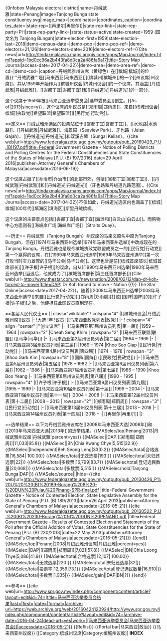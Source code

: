 {{Infobox Malaysia electoral district|name=丹绒武雅|state=Penang|image=Tanjong Bunga state constituency.svg|image_map=|coordinates=|coordinates_caption=|coordinates_date=|state-rep=[[再里尔|再里尔]]|state-rep-link=|state-rep-party=PH|state-rep-party-link=|state-status=active|state-created=1959 (国文名为 Tanjong Bungah)|state-election-first=1959|state-election-last=2018|demo-census-date=|demo-pop=|demo-pop-ref=|demo-electors=21,126|demo-electors-date=2016|demo-electors-ref=<ref>{{Cite news|url=http://tindakmalaysia.maps.arcgis.com/apps/MapJournal/index.html?appid=1bd0cc96a2b443fa8d0ca2a486fa6a17|title=Story Map Journal|access-date=2017-04-22}}</ref>|demo-area=|demo-area-ref=|demo-cd=|demo-csd=|caption=丹绒武雅州议席（黄绿色）在[[槟城|槟城]]的位置}}'''丹绒武雅'''是[[马来西亚|马来西亚]][[槟城州|槟城州]]的一个[[州议席|州议席]]，并从1959年开始作为[[槟城州议会|槟城州议会]]的一个议席。其涵盖[[丹绒武雅|丹绒武雅]]、[[峇都丁宜|峇都丁宜]]和[[丹绒道光|丹绒道光]]的一部分。

这个议席于1959年被[[马来西亚选举委员会|选举委员会]]创立。{{As of|2013|since=y}}，这个议席的州议员是[[郑雨周|郑雨周]]，来自[[槟城州议会|槟城]]执政党[[希望联盟|希望联盟]][[民行党|行动党]]。

==定义==
丹绒武雅州选区的投票站位于[[峇都丁宜|峇都丁宜]]、[[水池路|水池路]]、[[丹绒武雅|丹绒武雅]]、海景园（Seaview Park）、牙也路（Jalan Gajah）、[[丹绒道光|丹绒道光]]和双溪吉辇（Sungai Kelian）。<ref>{{cite web|url=http://www.federalgazette.agc.gov.my/outputp/pub_20160429_P.U.(B)197.pdf|title=Federal Government Gazette - Notice of Polling Districts and Polling Centres for the Federal Constituencies and State Constituencies of the States of Malaya [P.U. (B) 197/2016]|date=29 April 2016|publisher=Attorney General's Chambers of Malaysia|accessdate=2016-06-19}}</ref> 

这个议席占据了[[乔治市|乔治市]]的北部市郊，包括[[峇都丁宜|峇都丁宜]]、[[丹绒武雅|丹绒武雅]]和[[丹绒道光|丹绒道光]]（牙也路和丹绒道光路范围）。<ref>{{Cite news|url=http://tindakmalaysia.maps.arcgis.com/apps/MapJournal/index.html?appid=1bd0cc96a2b443fa8d0ca2a486fa6a17|title=Story Map Journal|access-date=2017-04-22}}</ref>不仅如此，丹绒道光选区内也涵盖了[[槟城|槟城]]00年代[[填海区|填海区]]斯里丹绒槟榔。

这个议席的主要景点包括[[峇都丁宜|峇都丁宜]]海滩和[[白云山|白云山]]。而购物中心方面则有[[海峡岸广场|海峡岸广场]]（Straits Quay）。

==历史==
丹绒武雅（Tanjong Bungah）州议席的马来文原名中原为Tanjong Bungah，但在[[1974年马来西亚州选举|1974年马来西亚州选举]]中改成现在的Tanjong Bunga。丹绒武雅也是现今槟城执政党联盟成员之一的[[民行党|行动党]]第一个赢得的议席，在[[1969年马来西亚州选举|1969年马来西亚州选举]]第一次打败当时实力雄厚的[[马华公会|马华公会]]。这里也曾是前[[槟城首席部长|槟城首席部长]][[许子根|许子根]]的议席，自从[[1990年马来西亚州选举|1990年马来西亚州选举]]当选后，他就成为了[[槟城首席部长|第三任首席部长]]<ref>{{Cite web|url=http://www.thestar.com.my/news/nation/2008/02/12/dap-dr-koh-forced-to-move/|title=DAP: Dr Koh forced to move - Nation {{!}} The Star Online|access-date=2017-04-22}}</ref>。随着[[2008年马来西亚州选举|2008年马来西亚州选举]]来自[[民行党|行动党]][[郑雨周|郑雨周]]打败[[国阵|国阵]]的[[许子根|许子根]]之后，他便担任此区议员直到现在。

==各届人民代议士==
{| class="wikitable"
! colspan="4" |[[槟城州议会|丹绒武雅州席]]议员
|-
!大选
!年
!议员
![[马来西亚政党列表|政党]]
|-
! colspan="4" align="center" |''创立议席''
|-
|[[马来西亚第1届州议员列表|第一届]]
|1959 – 1964
| rowspan="2" |Cheah Seng Khim
| rowspan="2" |[[马来西亚联盟|联盟]] ([[马华|马华]])
|-
|[[马来西亚第2届州议员列表|第二届]]
|1964 – 1969
|-
|[[马来西亚第3届州议员列表|第三届]]
|1969 – 1974
|Khoo Soo Giap
|[[民行党|行动党]]
|-
|[[马来西亚第4届州议员列表|第四届]]
|1974 – 1978
| rowspan="3" |Khoo Gark Kim
| rowspan="8" |[[国阵|国阵]] ([[民政党|民政党]])
|-
|[[马来西亚第5届州议员列表|第五届]]
|1978 – 1982
|-
|[[马来西亚第6届州议员列表|第六届]]
|1982 – 1986
|-
|[[马来西亚第7届州议员列表|第七届]]
|1986 – 1990
|Khoo Boo Yeang
|-
|[[马来西亚第8届州议员列表|第八届]]
|1990 – 1995
| rowspan="4" |[[许子根|许子根]]
|-
|[[马来西亚第9届州议员列表|第九届]]
|1995 – 1999
|-
|[[马来西亚第10届州议员列表|第十届]]
|1999 – 2004
|-
|[[马来西亚第11届州议员列表|第十一届]]
|2004 – 2008
|-
|[[马来西亚第12届州议员列表|第十二届]]
|2008 – 2013
| rowspan="2" |[[郑雨周|郑雨周]]
| rowspan="3" |[[民行党|行动党]]
|-
|[[马来西亚第13届州议员列表|第十三届]]
|2013 – 2018
|-
|[[马来西亚第14届州议员列表|第十四届]]
|2018 – 
| [[再里尔|再里尔]]
|}

==选举结果==
以下为丹绒武雅州议席在[[2008年马来西亚大选|2008年]]和[[2013年马来西亚大选|2013年]]的选举结果。{{MASelec/top|Penang|2013|丹绒武雅州议席|丹绒武雅|percent=yes}}
{{MASelec||DAP|[[郑雨周|郑雨周]]|11,033|65.8}}
{{MASelec||BN|Chia Kwang Chye|5,515|32.9}}
{{MASelec||Independent|Beh Seong Leng|33|0.2}}
{{MASelec/total|合格选票|16,584| 100.00}}
{{MASelec/total|无效选票|193|}}
{{MASelec/total|未归还选票|22|}}
{{MASelec/total|多数票|16,799|83.7}}
{{MASelec/total|登记选民数量|20,068|}}
{{MASelec/total|多数票|5,515|}}
{{MASelec/hold|Tanjong Bunga|DAP|}}
{{MASelec/source|||hide={{cite web|url=http://www.federalgazette.agc.gov.my/outputp/pub_20130426_P%20U%20%20(B)%20189-Borang%208%20-%20DUN%20Pulau%20Pinang-SPR-final.pdf |title=Federal Government Gazette - Notice of Contested Election, State Legislative Assembly for the State of Penang [P.U. (B) 189/2013]|date=26 April 2013|publisher=Attorney General's Chambers of Malaysia|accessdate=2016-05-21}} {{cite web|url=http://www.federalgazette.agc.gov.my/outputp/pub_20130522_P.U.%20(B)%20230-Borang%2016%20DUN%20PENANG.pdf |title=Federal Government Gazette - Results of Contested Election and Statements of the Poll after the Official Addition of Votes, State Constituencies for the State of Penang [P.U. (B) 230/2013]|date=22 May 2013|publisher=Attorney General's Chambers of Malaysia|accessdate=2016-05-21}}}}
{{end}}{{MASelec/top|Penang|2008|丹绒武雅州议席|丹绒武雅|percent=yes}}
{{MASelec||DAP|[[郑雨周|郑雨周]]|7,021|57.8}}
{{MASelec||BN|Chia Loong Thye|5,086|41.9}}
{{MASelec/total|合格选票|12,107| 100.00}}
{{MASelec/total|无效选票|220|}}
{{MASelec/total|未归还选票|32|}}
{{MASelec/total|投票率|12,359|73.1}}
{{MASelec/total|登记选民数量|16,910|}}
{{MASelec/total|多数票|1,935|}}
{{MASelec/gain||DAP|BN|?}}
{{end}}

==参考==
{{cite web|url=http://www.spr.gov.my/index.php/component/content/article?layout=edit&id=74=|title=马来西亚选举委员会结果|last=|first=|date=|format=|archive-url=https://web.archive.org/web/20160424120924/http://www.spr.gov.my/index.php/component/content/article?layout=edit&id=74=|archive-date=2016-04-24|dead-url=yes|work=[[马来西亚选举委员会|马来西亚选举委员会]]|accessdate=2016-05-21}}
{{Reflist}}
{{Portal bar|马来西亚|政治}}
{{马来西亚州议席}}
[[Category:槟城州议席|Category:槟城州议席]]
__INDEX__